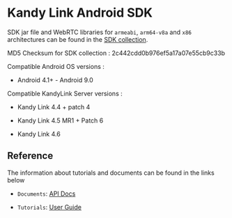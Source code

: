# Kandy Link Android SDK

SDK jar file and WebRTC libraries for `armeabi`, `arm64-v8a` and `x86` architectures can be found in the
[SDK collection](https://github.com/Kandy-IO/kandy-link-android-sdk/tree/master/dist).

MD5 Checksum for SDK collection : 2c442cdd0b976ef5a17a07e55cb9c33b

Compatible Android OS versions :

* Android 4.1+ - Android 9.0

Compatible KandyLink Server versions :

* Kandy Link 4.4 + patch 4

* Kandy Link 4.5 MR1 + Patch 6

* Kandy Link 4.6

## Reference

The information about tutorials and documents can be found in the links below

* `Documents`: [API Docs](https://kandy-io.github.io/kandy-link-android-sdk/docs)

* `Tutorials`: [User Guide](https://kandy-io.github.io/kandy-link-android-sdk/tutorials/)
